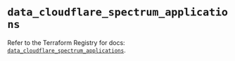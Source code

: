 # `data_cloudflare_spectrum_applications`

Refer to the Terraform Registry for docs: [`data_cloudflare_spectrum_applications`](https://registry.terraform.io/providers/cloudflare/cloudflare/5.1.0/docs/data-sources/spectrum_applications).
